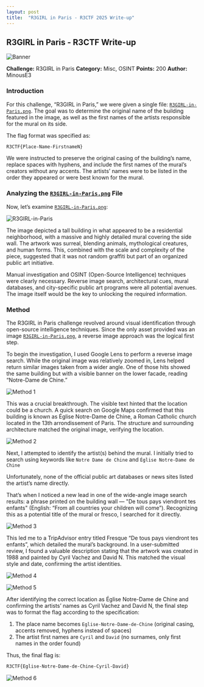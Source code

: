 ```yaml
---
layout: post
title:  "R3GIRL in Paris - R3CTF 2025 Write-up"
---
```

## R3GIRL in Paris - R3CTF Write-up

![Banner](/assets/files/r3girl-in-paris/banner.png)

**Challenge:** R3GIRL in Paris
**Category:** Misc, OSINT
**Points:** 200
**Author:** MinousE3

### Introduction
For this challenge, “R3GIRL in Paris,” we were given a single file: [`R3GIRL-in-Paris.png`](/assets/files/r3girl-in-paris/R3GIRL-in-Paris.png). The goal was to determine the original name of the building featured in the image, as well as the first names of the artists responsible for the mural on its side.

The flag format was specified as: 
```bash 
R3CTF{Place-Name-FirstnameN}
```

We were instructed to preserve the original casing of the building’s name, replace spaces with hyphens, and include the first names of the mural’s creators without any accents. The artists’ names were to be listed in the order they appeared or were best known for the mural.

### Analyzing the [`R3GIRL-in-Paris.png`](/assets/files/r3girl-in-paris/R3GIRL-in-Paris.png) File
Now, let’s examine [`R3GIRL-in-Paris.png`](/assets/files/r3girl-in-paris/R3GIRL-in-Paris.png):

![R3GIRL-in-Paris](/assets/files/r3girl-in-paris/R3GIRL-in-Paris.png)

The image depicted a tall building in what appeared to be a residential neighborhood, with a massive and highly detailed mural covering the side wall. The artwork was surreal, blending animals, mythological creatures, and human forms. This, combined with the scale and complexity of the piece, suggested that it was not random graffiti but part of an organized public art initiative.

Manual investigation and OSINT (Open-Source Intelligence) techniques were clearly necessary. Reverse image search, architectural cues, mural databases, and city-specific public art programs were all potential avenues. The image itself would be the key to unlocking the required information.

### Method
The R3GIRL in Paris challenge revolved around visual identification through open-source intelligence techniques. Since the only asset provided was an image [`R3GIRL-in-Paris.png`](/assets/files/r3girl-in-paris/R3GIRL-in-Paris.png), a reverse image approach was the logical first step.

To begin the investigation, I used Google Lens to perform a reverse image search. While the original image was relatively zoomed in, Lens helped return similar images taken from a wider angle. One of those hits showed the same building but with a visible banner on the lower facade, reading “Notre-Dame de Chine.”

![Method 1](/assets/files/r3girl-in-paris/method-1.png)

This was a crucial breakthrough. The visible text hinted that the location could be a church. A quick search on Google Maps confirmed that this building is known as Église Notre-Dame de Chine, a Roman Catholic church located in the 13th arrondissement of Paris. The structure and surrounding architecture matched the original image, verifying the location.

![Method 2](/assets/files/r3girl-in-paris/method-2.png)

Next, I attempted to identify the artist(s) behind the mural. I initially tried to search using keywords like ```Notre Dame de Chine``` and ```Église Notre-Dame de Chine```

Unfortunately, none of the official public art databases or news sites listed the artist’s name directly.

That’s when I noticed a new lead in one of the wide-angle image search results: a phrase printed on the building wall — "De tous pays viendront tes enfants" (English: “From all countries your children will come”). Recognizing this as a potential title of the mural or fresco, I searched for it directly.

![Method 3](/assets/files/r3girl-in-paris/method-3.png)

This led me to a TripAdvisor entry titled Fresque “De tous pays viendront tes enfants”, which detailed the mural’s background. In a user-submitted review, I found a valuable description stating that the artwork was created in 1988 and painted by Cyril Vachez and David N. This matched the visual style and date, confirming the artist identities.

![Method 4](/assets/files/r3girl-in-paris/method-4.png)

![Method 5](/assets/files/r3girl-in-paris/method-5.png)

After identifying the correct location as Église Notre-Dame de Chine and confirming the artists’ names as Cyril Vachez and David N, the final step was to format the flag according to the specification:
1. The place name becomes ```Eglise-Notre-Dame-de-Chine``` (original casing, accents removed, hyphens instead of spaces)
2. The artist first names are ```Cyril``` and ```David``` (no surnames, only first names in the order found)

Thus, the final flag is:
```bash
R3CTF{Eglise-Notre-Dame-de-Chine-Cyril-David}
```
![Method 6](/assets/files/r3girl-in-paris/method-6.png)
